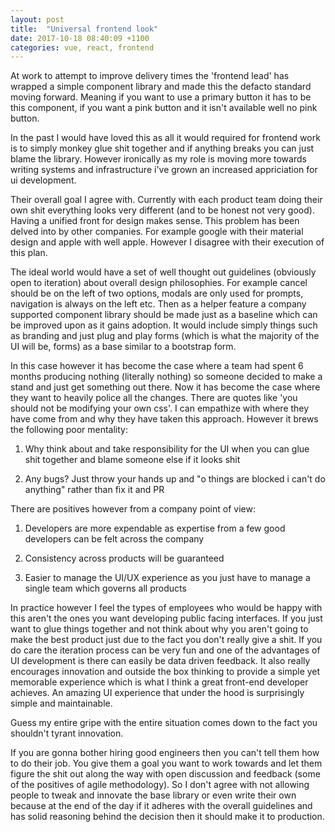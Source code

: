 ```yaml
---
layout: post
title:  "Universal frontend look"
date: 2017-10-18 08:40:09 +1100
categories: vue, react, frontend 
---
```


At work to attempt to improve delivery times the 'frontend lead' has wrapped a simple component library and made this the defacto standard moving forward. Meaning if you want to use a primary button it has to be this component, if you want a pink button and it isn't available well no pink button.

In the past I would have loved this as all it would required for frontend work is to simply monkey glue shit together and if anything breaks you can just blame the library. However ironically as my role is moving more towards writing systems and infrastructure i've grown an increased appriciation for ui development. 

Their overall goal I agree with. Currently with each product team doing their own shit everything looks very different (and to be honest not very good). Having a unified front for design makes sense. This problem has been delved into by other companies. For example google with their material design and apple with well apple. However I disagree with their execution of this plan.

The ideal world would have a set of well thought out guidelines (obviously open to iteration) about overall design philosophies. For example cancel should be on the left of two options, modals are only used for prompts, navigation is always on the left etc. Then as a helper feature a company supported component library should be made just as a baseline which can be improved upon as it gains adoption. It would include simply things such as branding and just plug and play forms (which is what the majority of the UI will be, forms) as a base similar to a bootstrap form.

In this case however it has become the case where a team had spent 6 months producing nothing (literally nothing) so someone decided to make a stand and just get something out there. Now it has become the case where they want to heavily police all the changes. There are quotes like 'you should not be modifying your own css'. I can empathize with where they have come from and why they have taken this approach. However it brews the following poor mentality:

1. Why think about and take responsibility for the UI when you can glue shit together and blame someone else if it looks shit

2. Any bugs? Just throw your hands up and  "o things are blocked i can't do anything" rather than fix it and PR

There are positives however from a company point of view:

1. Developers are more expendable as expertise from a few good developers can be felt across the company 

2. Consistency across products will be guaranteed

3. Easier to manage the UI/UX experience as you just have to manage a single team which governs all products

In practice however I feel the types of employees who would be happy with this aren't the ones you want developing public facing interfaces. If you just want to glue things together and not think about why you aren't going to make the best product just due to the fact you don't really give a shit. If you do care the iteration process can be very fun and one of the advantages of UI development is there can easily be data driven feedback. It also really encourages innovation and outside the box thinking to provide a simple yet memorable experience which is what I think a great front-end developer achieves. An amazing UI experience that under the hood is surprisingly simple and maintainable. 

Guess my entire gripe with the entire situation comes down to the fact you shouldn't tyrant innovation. 

If you are gonna bother hiring good engineers then you can't tell them how to do their job. You give them a goal you want to work towards and let them figure the shit out along the way with open discussion and feedback (some of the positives of agile methodology). So I don't agree with not allowing people to tweak and innovate the base library or even write their own because at the end of the day if it adheres with the overall guidelines and has solid reasoning behind the decision then it should make it to production. 





